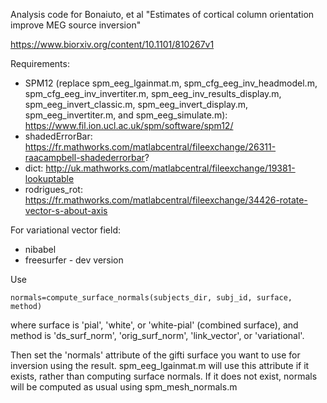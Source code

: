 Analysis code for Bonaiuto, et al "Estimates of cortical column orientation improve MEG source inversion"

https://www.biorxiv.org/content/10.1101/810267v1

Requirements:

* SPM12 (replace spm_eeg_lgainmat.m, spm_cfg_eeg_inv_headmodel.m, spm_cfg_eeg_inv_invertiter.m, spm_eeg_inv_results_display.m, spm_eeg_invert_classic.m, spm_eeg_invert_display.m, spm_eeg_invertiter.m, and spm_eeg_simulate.m): https://www.fil.ion.ucl.ac.uk/spm/software/spm12/
* shadedErrorBar: https://fr.mathworks.com/matlabcentral/fileexchange/26311-raacampbell-shadederrorbar?
* dict: http://uk.mathworks.com/matlabcentral/fileexchange/19381-lookuptable
* rodrigues_rot: https://fr.mathworks.com/matlabcentral/fileexchange/34426-rotate-vector-s-about-axis

For variational vector field:

* nibabel
* freesurfer - dev version


Use

    normals=compute_surface_normals(subjects_dir, subj_id, surface, method)
where surface is 'pial', 'white', or 'white-pial' (combined surface), and method is 'ds_surf_norm', 'orig_surf_norm', 'link_vector', or 'variational'.

Then set the 'normals' attribute of the gifti surface you want to use for inversion using the result. spm_eeg_lgainmat.m will use this attribute if it exists, rather than computing surface normals. If it does not exist, normals will be computed as usual using spm_mesh_normals.m
